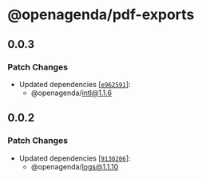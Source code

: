 # @openagenda/pdf-exports

## 0.0.3

### Patch Changes

- Updated dependencies [[`e962591`](https://github.com/OpenAgenda/oa/commit/e96259133ffb537992ca14f19de1cfc2dc512b6f)]:
  - @openagenda/intl@1.1.6

## 0.0.2

### Patch Changes

- Updated dependencies [[`9130206`](https://github.com/OpenAgenda/oa/commit/9130206f01c7b004965a026e357974f68c5d4dc9)]:
  - @openagenda/logs@1.1.10

